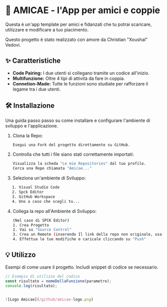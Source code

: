# 🌷 AMICAE - l'App per amici e coppie
Questa è un'app template per amici e fidanzati che tu potrai scaricare, utilizzare e modificare a tuo piacimento.

Questo progetto è stato realizzato con amore da Christian "Xoushal" Vedovi.

## ✨ Caratteristiche
* **Code Pairing:** I due utenti si collegano tramite un codice all'inizio.
* **Multifunzione:** Oltre 4 tipi di attività da fare in coppia.
* **Connetion-Made:** Tutte le funzioni sono studiate per rafforzare il legame tra i due utenti.

## 🛠️ Installazione
Una guida passo passo su come installare e configurare l'ambiente di sviluppo e l'applicazione.
1.  Clona la Repo:
    ```bash
    Esegui una Fork del progetto direttamente su GitHub.
    ```
2.  Controlla che tutti i file siano stati correttamente importati:
    ```bash
    Visualizza la scheda "Le mie Repositories" dal tuo profilo.
    Cerca una Repo chiamata "Amicae..."
    ```
3.  Seleziona un'ambiente di Sviluppo:
```bash
   1. Visual Studio Code
   2. Spck Editor
   3. GitHub Workspace
   4. Uno a caso che scegli tu...
  ```

4.  Collega la repo all'Ambiente di Sviluppo:
    ```bash 
    (Nel caso di SPCK Editor)
    1. Crea Progetto
    2. Vai su "Source Control"
    3. Crea un Remote (inserendo Il link della repo non originale, usa il tuo)
    4. Effettua le tue modifiche e caricale cliccando su "Push"
    ```


## 💡 Utilizzo

Esempi di come usare il progetto. Includi snippet di codice se necessario.

```javascript
// Esempio di utilizzo del codice
const risultato = nomeDellaFunzione(parametro);
console.log(risultato);


![Logo Amicae](/github/amicae-logo.png)